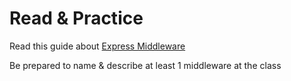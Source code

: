 # Read & Practice

Read this guide about [Express Middleware](http://expressjs.com/en/guide/using-middleware.html)

Be prepared to name & describe at least 1 middleware at the class
